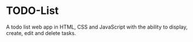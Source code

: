 # TODO-List

A todo list web app in HTML, CSS and JavaScript with the ability to display, create, edit and delete tasks.
